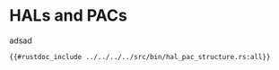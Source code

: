 # HALs and PACs
adsad
```rust,noplaypen
{{#rustdoc_include ../../../../src/bin/hal_pac_structure.rs:all}}
```